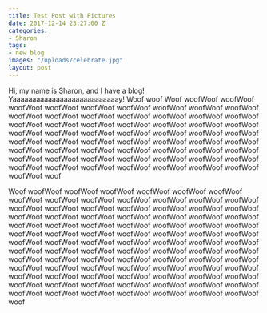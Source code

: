 ```yaml
---
title: Test Post with Pictures
date: 2017-12-14 23:27:00 Z
categories:
- Sharon
tags:
- new blog
images: "/uploads/celebrate.jpg"
layout: post
---
```


Hi, my name is Sharon, and I have a blog! Yaaaaaaaaaaaaaaaaaaaaaaaaaaay! Woof woof Woof woofWoof woofWoof woofWoof woofWoof woofWoof woofWoof woofWoof woofWoof woofWoof woofWoof woofWoof woofWoof woofWoof woofWoof woofWoof woofWoof woofWoof woofWoof woofWoof woofWoof woofWoof woofWoof woofWoof woofWoof woofWoof woofWoof woofWoof woofWoof woofWoof woofWoof woofWoof woofWoof woofWoof woofWoof woofWoof woofWoof woofWoof woofWoof woofWoof woofWoof woofWoof woofWoof woofWoof woofWoof woofWoof woofWoof woofWoof woofWoof woofWoof woofWoof woofWoof woofWoof woofWoof woofWoof woofWoof woofWoof woofWoof woofWoof woofWoof woof

Woof woofWoof woofWoof woofWoof woofWoof woofWoof woofWoof woofWoof woofWoof woofWoof woofWoof woofWoof woofWoof woofWoof woofWoof woofWoof woofWoof woofWoof woofWoof woofWoof woofWoof woofWoof woofWoof woofWoof woofWoof woofWoof woofWoof woofWoof woofWoof woofWoof woofWoof woofWoof woofWoof woofWoof woofWoof woofWoof woofWoof woofWoof woofWoof woofWoof woofWoof woofWoof woofWoof woofWoof woofWoof woofWoof woofWoof woofWoof woofWoof woofWoof woofWoof woofWoof woofWoof woofWoof woofWoof woofWoof woofWoof woofWoof woofWoof woofWoof woofWoof woofWoof woofWoof woofWoof woofWoof woofWoof woofWoof woofWoof woofWoof woofWoof woofWoof woofWoof woofWoof woofWoof woofWoof woofWoof woofWoof woofWoof woofWoof woofWoof woofWoof woofWoof woofWoof woofWoof woofWoof woofWoof woofWoof woofWoof woofWoof woofWoof woofWoof woof